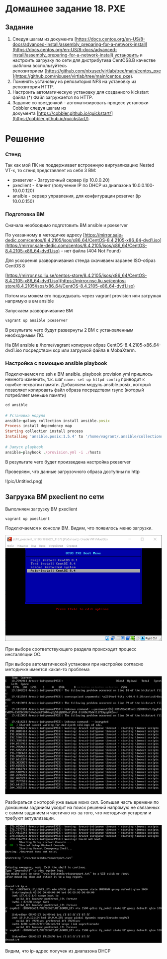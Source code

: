 # Домашнее задание 18. PXE

## Задание

1. Следуя шагам из документа [https://docs.centos.org/en-US/8-docs/advanced-install/assembly_preparing-for-a-network-install](https://docs.centos.org/en-US/8-docs/advanced-install/assembly_preparing-for-a-network-install) установить и настроить загрузку по сети для дистрибутива CentOS8.В качестве шаблона воспользуйтесь репозиторием [https://github.com/nixuser/virtlab/tree/main/centos_pxe](https://github.com/nixuser/virtlab/tree/main/centos_pxe).
2. Поменять установку из репозитория NFS на установку из репозитория HTTP.
3. Настроить автоматическую установку для созданного kickstart файла (*) Файл загружается по HTTP.
4. Задание со звездочкой - автоматизировать процесс установки Cobbler cледуя шагам из документа [https://cobbler.github.io/quickstart/](https://cobbler.github.io/quickstart/).

# Решение

### Стенд

Так как мой ПК не поддерживает встроенную виртуализацию Nested VT-x, то стенд представляет из себя 3 ВМ:

- pxeserver - Загрузочный сервер (ip 10.0.0.20)
- pxeclient - Клиент (получение IP по DHCP из диапазона 10.0.0.100-10.0.0.120)
- ansible - сервер управления, для конфигурации pxserver (ip 10.0.0.150)

### Подготовка ВМ

Сначала необходимо подготовить ВМ ansible и pxeserver

По указанному в методичке адресу [https://mirror.sale-dedic.com/centos/8.4.2105/isos/x86_64/CentOS-8.4.2105-x86_64-dvd1.iso](https://mirror.sale-dedic.com/centos/8.4.2105/isos/x86_64/CentOS-8.4.2105-x86_64-dvd1.iso) - нет файла (404 Not Found)

Для ускорения разворачивания стенда скачиваем заранее ISO-образ CentOS 8

[https://mirror.nsc.liu.se/centos-store/8.4.2105/isos/x86_64/CentOS-8.4.2105-x86_64-dvd1.iso](https://mirror.nsc.liu.se/centos-store/8.4.2105/isos/x86_64/CentOS-8.4.2105-x86_64-dvd1.iso)

Потом мы можем его подкидывать через vagrant provision или загружая напрямую в вм ansible

Запускаем разворачивание ВМ

```ruby
vagrant up ansible pxeserver
```

В результате чего будут развернуты 2 ВМ с установленным необходимым ПО.

На ВМ ansible в /home/vagrant копируем образ CentOS-8.4.2105-x86_64-dvd1.iso посредством scp или загрузкой файла в MobaXterm.

### Настройка с помощью ansible playbook

Подключаемся по ssh к ВМ ansible.
playbook provision.yml пришлось немного изменить, т.к. шаг `name: set up httpd config` приводит к ошибке нехватки памяти.
Добавляем модуль ansible.posix, который позволяет копировать файл образа посредством rsync (который потребляет меньше памяти)

```ruby
cd ansible

# Установка модуля
ansible-galaxy collection install ansible.posix
Process install dependency map
Starting collection install process
Installing 'ansible.posix:1.5.4' to '/home/vagrant/.ansible/collections/ansible_collections/ansible/posix'

# Запуск playbook
ansible-playbook ./provision.yml -i ./hosts
```

В результате чего будет произведена настройка pxeserver

Проверяем, что данные загрузочного образа доступны по http

!(pic/Untitled.png)

## Загрузка ВМ pxeclient по сети

Выполняем загрузку ВМ pxeclient

```ruby
vagrant up pxeclient
```

Подключаемся к консоли ВМ. Видим, что появилось меню загрузки.

![Untitled](pic/Untitled%201.png)

При выборе соответствующего раздела происходит процесс инсталляции ОС.

При выборе автоматической установки при настройке согласно методичке имеется какая-то проблема

![Untitled](pic/Untitled%202.png)

Разбираться с которой уже выше моих сил. Большая часть времени по домашним заданиям уходит на поиск решений напрямую не связанных с самим заданием и частично из-за того, что методички устарели и требуют актуализации.

![Untitled](pic/Untitled%203.png)

Видим, что ip-адрес получен из диапазона DHCP
